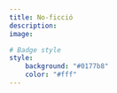 ```yaml
---
title: No-ficció
description:
image:

# Badge style
style:
    background: "#0177b8"
    color: "#fff"
---
```

